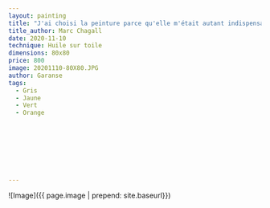 ```yaml
---
layout: painting
title: "J'ai choisi la peinture parce qu'elle m'était autant indispensable que la nourriture. Elle me semblait être une fenêtre par laquelle je pouvais m'envoler dans un autre monde."                      
title_author: Marc Chagall                                              
date: 2020-11-10
technique: Huile sur toile 
dimensions: 80x80
price: 800
image: 20201110-80X80.JPG
author: Garanse
tags:
  - Gris
  - Jaune
  - Vert
  - Orange
  
  
  
  
  
  
  
  
---
```

![Image]({{ page.image | prepend: site.baseurl}})

